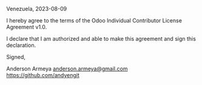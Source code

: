 Venezuela, 2023-08-09

I hereby agree to the terms of the Odoo Individual Contributor License Agreement v1.0.

I declare that I am authorized and able to make this agreement and sign this declaration.

Signed,

Anderson Armeya anderson.armeya@gmail.com https://github.com/andyengit

